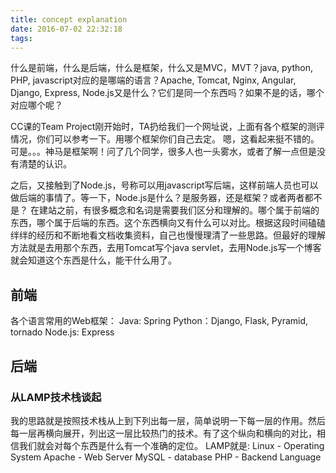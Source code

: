 ```yaml
---
title: concept explanation
date: 2016-07-02 22:32:18
tags:
---
```


什么是前端，什么是后端，什么是框架，什么又是MVC，MVT？java, python, PHP, javascript对应的是哪端的语言？Apache, Tomcat, Nginx, Angular, Django, Express, Node.js又是什么？它们是同一个东西吗？如果不是的话，哪个对应哪个呢？

CC课的Team Project刚开始时，TA扔给我们一个网址说，上面有各个框架的测评情况，你们可以参考一下。用哪个框架你们自己去定。
嗯，这看起来挺不错的。可是。。。神马是框架啊！问了几个同学，很多人也一头雾水，或者了解一点但是没有清楚的认识。

之后，又接触到了Node.js，号称可以用javascript写后端，这样前端人员也可以做后端的事情了。等一下，Node.js是什么？是服务器，还是框架？或者两者都不是？
在建站之前，有很多概念和名词是需要我们区分和理解的。哪个属于前端的东西，哪个属于后端的东西。这个东西横向又有什么可以对比。根据这段时间磕磕绊绊的经历和不断地看文档收集资料，自己也慢慢理清了一些思路。但最好的​理解方法就是去用那个东西，去用Tomcat写个java servlet，去用Node.js写一个博客就会知道这个东西是什么，能干什么用了。

## 前端

各个语言常用的Web框架：
Java: Spring
Python：Django, Flask, Pyramid, tornado
Node.js: Express

## 后端
### 从LAMP技术栈谈起
我的思路就是按照技术栈从上到下列出每一层，简单说明一下每一层的作用。然后每一层再横向展开，列出这一层比较热门的技术。有了这个纵向和横向的对比，相信我们就会对每个东西是什么有一个准确的定位。
LAMP就是:
Linux   - Operating System
Apache  - Web Server
MySQL   - database
PHP     - Backend Language
